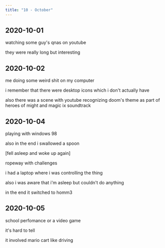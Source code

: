 ```yaml
---
title: "10 - October"
---
```


## 2020-10-01

watching some guy's qnas on youtube

they were really long but interesting

## 2020-10-02

me doing some weird shit on my computer

i remember that there were desktop icons which i don't actually have

also there was a scene with youtube recognizing doom's theme as part
of heroes of might and magic ix soundtrack

## 2020-10-04

playing with windows 98

also in the end i swallowed a spoon

[fell asleep and woke up again]

ropeway with challenges

i had a laptop where i was controlling the thing

also i was aware that i'm asleep but couldn't do anything

in the end it switched to homm3

## 2020-10-05

school perfomance or a video game

it's hard to tell

it involved mario cart like driving
